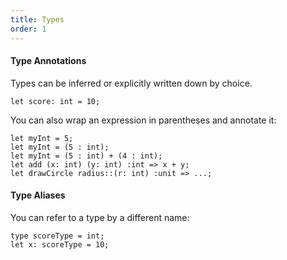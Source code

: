 ```yaml
---
title: Types
order: 1
---
```


#### Type Annotations

Types can be inferred or explicitly written down by choice.

```reason
let score: int = 10;
```

You can also wrap an expression in parentheses and annotate it:

```reason
let myInt = 5;
let myInt = (5 : int);
let myInt = (5 : int) + (4 : int);
let add (x: int) (y: int) :int => x + y;
let drawCircle radius::(r: int) :unit => ...;
```

#### Type Aliases

You can refer to a type by a different name:

```reason
type scoreType = int;
let x: scoreType = 10;
```
